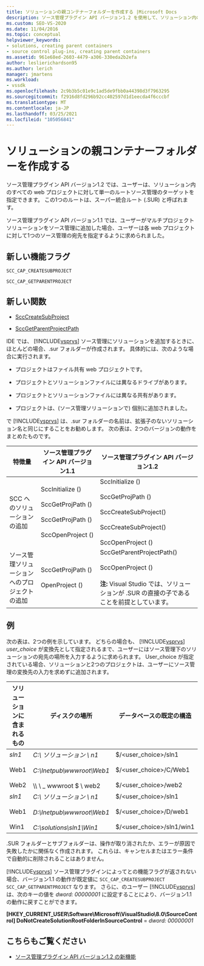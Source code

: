 ```yaml
---
title: ソリューションの親コンテナーフォルダーを作成する |Microsoft Docs
description: ソース管理プラグイン API バージョン1.2 を使用して、ソリューション内のすべての web プロジェクトに対して単一のルートソース管理ターゲットを指定する方法について説明します。
ms.custom: SEO-VS-2020
ms.date: 11/04/2016
ms.topic: conceptual
helpviewer_keywords:
- solutions, creating parent containers
- source control plug-ins, creating parent containers
ms.assetid: 961e68ed-2603-4479-a306-330eda2b2efa
author: leslierichardson95
ms.author: lerich
manager: jmartens
ms.workload:
- vssdk
ms.openlocfilehash: 2c9b3b5c01e9c1ad5de9fbb0a44398d3f7963295
ms.sourcegitcommit: f2916d8fd296b92cc402597d1d1eecda4f6cccbf
ms.translationtype: MT
ms.contentlocale: ja-JP
ms.lasthandoff: 03/25/2021
ms.locfileid: "105056841"
---
```

# <a name="create-parent-container-folders-for-solutions"></a>ソリューションの親コンテナーフォルダーを作成する
ソース管理プラグイン API バージョン1.2 では、ユーザーは、ソリューション内のすべての web プロジェクトに対して単一のルートソース管理のターゲットを指定できます。 この1つのルートは、スーパー統合ルート (.SUR) と呼ばれます。

 ソース管理プラグイン API バージョン1.1 では、ユーザーがマルチプロジェクトソリューションをソース管理に追加した場合、ユーザーは各 web プロジェクトに対して1つのソース管理の宛先を指定するように求められました。

## <a name="new-capability-flags"></a>新しい機能フラグ
 `SCC_CAP_CREATESUBPROJECT`

 `SCC_CAP_GETPARENTPROJECT`

## <a name="new-functions"></a>新しい関数
- [SccCreateSubProject](../../extensibility/scccreatesubproject-function.md)

- [SccGetParentProjectPath](../../extensibility/sccgetparentprojectpath-function.md)

 IDE では、 [!INCLUDE[vsprvs](../../code-quality/includes/vsprvs_md.md)] ソース管理にソリューションを追加するときに、ほとんどの場合、.sur フォルダーが作成されます。 具体的には、次のような場合に実行されます。

- プロジェクトはファイル共有 web プロジェクトです。

- プロジェクトとソリューションファイルには異なるドライブがあります。

- プロジェクトとソリューションファイルには異なる共有があります。

- プロジェクトは、(ソース管理ソリューションで) 個別に追加されました。

で [!INCLUDE[vsprvs](../../code-quality/includes/vsprvs_md.md)] は、.sur フォルダーの名前は、拡張子のないソリューション名と同じにすることをお勧めします。 次の表は、2つのバージョンの動作をまとめたものです。

|特徴量|ソース管理プラグイン API バージョン1.1|ソース管理プラグイン API バージョン1.2|
|-------------| - | - |
|SCC へのソリューションの追加|SccInitialize ()<br /><br /> SccGetProjPath ()<br /><br /> SccGetProjPath ()<br /><br /> SccOpenProject ()|SccInitialize ()<br /><br /> SccGetProjPath ()<br /><br /> SccCreateSubProject()<br /><br /> SccCreateSubProject()<br /><br /> SccOpenProject ()|
|ソース管理ソリューションへのプロジェクトの追加|SccGetProjPath ()<br /><br /> OpenProject ()|SccGetParentProjectPath()<br /><br /> SccOpenProject ()<br /><br />  **注:**  Visual Studio では、ソリューションが .SUR の直接の子であることを前提としています。|

## <a name="examples"></a>例
 次の表は、2つの例を示しています。 どちらの場合も、 [!INCLUDE[vsprvs](../../code-quality/includes/vsprvs_md.md)]  *user_choice* が変換先として指定されるまで、ユーザーにはソース管理下のソリューションの宛先の場所を入力するように求められます。 User_choice が指定されている場合、ソリューションと2つのプロジェクトは、ユーザーにソース管理の変換先の入力を求めずに追加されます。

|ソリューションに含まれるもの|ディスクの場所|データベースの既定の構造|
|-----------------------|-----------------------|--------------------------------|
|*sln1*<br /><br /> Web1<br /><br /> Web2|*C:\ ソリューション \ n1*<br /><br /> *C:\Inetpub\wwwroot\Web1*<br /><br /> \\\ \ _ wwwroot $ \ web2|$/<user_choice>/sln1<br /><br /> $/<user_choice>/C/Web1<br /><br /> $/<user_choice>/web2|
|*sln1*<br /><br /> Web1<br /><br /> Win1|*C:\ ソリューション \ n1*<br /><br /> *D:\Inetpub\wwwroot\Web1*<br /><br /> *C:\solutions\sln1\Win1*|$/<user_choice>/sln1<br /><br /> $/<user_choice>/D/web1<br /><br /> $/<user_choice>/sln1/win1|

 .SUR フォルダーとサブフォルダーは、操作が取り消されたか、エラーが原因で失敗したかに関係なく作成されます。 これらは、キャンセルまたはエラー条件で自動的に削除されることはありません。

 [!INCLUDE[vsprvs](../../code-quality/includes/vsprvs_md.md)] ソース管理プラグインによってとの機能フラグが返されない場合、バージョン1.1 の動作が既定値に `SCC_CAP_CREATESUBPROJECT` `SCC_CAP_GETPARENTPROJECT` なります。 さらに、のユーザー [!INCLUDE[vsprvs](../../code-quality/includes/vsprvs_md.md)] は、次のキーの値を *dword: 00000001* に設定することにより、バージョン1.1 の動作に戻すことができます。

 **[HKEY_CURRENT_USER\Software\Microsoft\VisualStudio\8.0\SourceControl] DoNotCreateSolutionRootFolderInSourceControl**  = *dword: 00000001*

## <a name="see-also"></a>こちらもご覧ください
- [ソース管理プラグイン API バージョン1.2 の新機能](../../extensibility/internals/what-s-new-in-the-source-control-plug-in-api-version-1-2.md)
